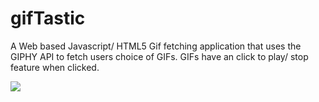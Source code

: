 # gifTastic


A Web based Javascript/ HTML5 Gif fetching application that uses the GIPHY API to fetch users choice of GIFs. GIFs have an click to play/ stop feature when clicked.

<img src="https://github.com/biancaslmn/gifTastic/blob/master/images/gifFrontpage.gif">
